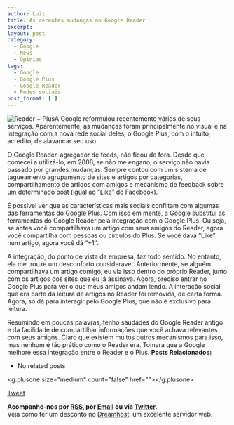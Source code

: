 ```yaml
---
author: Luiz
title: As recentes mudanças no Google Reader
excerpt:
layout: post
category:
  - Google
  - News
  - Opiniao
tags:
  - Google
  - Google Plus
  - Google Reader
  - Redes sociais
post_format: [ ]
---
```

![Reader + Plus][1]A Google reformulou recentemente vários de seus serviços. Aparentemente, as mudanças foram principalmente no visual e na integração com a nova rede social deles, o Google Plus, com o intuito, acredito, de alavancar seu uso.

O Google Reader, agregador de feeds, não ficou de fora. Desde que comecei a utilizá-lo, em 2008, se não me engano, o serviço não havia passado por grandes mudanças. Sempre contou com um sistema de tagueamento agrupamento de sites e artigos por categorias, compartilhamento de artigos com amigos e mecanismo de feedback sobre um determinado post (igual ao “Like” do Facebook).

É possível ver que as características mais sociais conflitam com algumas das ferramentas do Google Plus. Com isso em mente, a Google substitui as ferramentas do Google Reader pela integração com o Google Plus. Ou seja, se antes você compartilhava um artigo com seus amigos do Reader, agora você compartilha com pessoas ou círculos do Plus. Se você dava “Like” num artigo, agora você dá “+1″.

A integração, do ponto de vista da empresa, faz todo sentido. No entanto, ela me trouxe um desconforto considerável. Anteriormente, se alguém compartilhava um artigo comigo, eu via isso dentro do próprio Reader, junto com os artigos dos sites que eu já assinava. Agora, preciso entrar no Google Plus para ver o que meus amigos andam lendo. A interação social que era parte da leitura de artigos no Reader foi removida, de certa forma. Agora, só dá para interagir pelo Google Plus, que não é exclusivo para leitura.

Resumindo em poucas palavras, tenho saudades do Google Reader antigo e da facilidade de compartilhar informações que você achava relevantes com seus amigos. Claro que existem muitos outros mecanismos para isso, mas nenhum é tão prático como o Reader era. Tomara que a Google melhore essa integração entre o Reader e o Plus. 
**Posts Relacionados:** 
*   No related posts

<g:plusone size="medium" count="false" href=""></g:plusone> 

[Tweet][2] 





**Acompanhe-nos por [ RSS][3], por [Email][4] ou via [Twitter][5].**  
Veja como ter um desconto no [Dreamhost][6]: um excelente servidor web.

 [1]: http://vidageek.net/wp-content/uploads/2011/12/google-reader-logo-300x142.png "Reader + Plus"
 [2]: https://twitter.com/share
 [3]: http://feeds.feedburner.com/VidaGeek
 [4]: http://feedburner.google.com/fb/a/mailverify?uri=VidaGeek&loc=pt_BR
 [5]: http://twitter.com/blogvidageek
 [6]: http://vidageek.net/dreamhost/